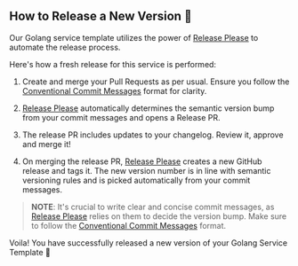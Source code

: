 ## How to Release a New Version 🚀

Our Golang service template utilizes the power of [Release Please](https://github.com/google-github-actions/release-please-action) to automate the release process.

Here's how a fresh release for this service is performed:

1. Create and merge your Pull Requests as per usual. Ensure you follow the [Conventional Commit Messages](https://www.conventionalcommits.org/) format for clarity.

2. [Release Please](https://github.com/google-github-actions/release-please-action) automatically determines the semantic version bump from your commit messages and opens a Release PR.

3. The release PR includes updates to your changelog. Review it, approve and merge it!

4. On merging the release PR, [Release Please](https://github.com/google-github-actions/release-please-action) creates a new GitHub release and tags it. The new version number is in line with semantic versioning rules and is picked automatically from your commit messages.

>**NOTE**: It's crucial to write clear and concise commit messages, as [Release Please](https://github.com/google-github-actions/release-please-action) relies on them to decide the version bump. Make sure to follow the [Conventional Commit Messages](https://www.conventionalcommits.org/) format.

Voila! You have successfully released a new version of your Golang Service Template 🎉
